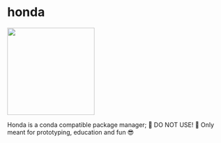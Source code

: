 # honda

<img width="200" height="auto" src="https://s3.eu-central-1.amazonaws.com/travishathaway.com/honda_cropped.png" />

Honda is a conda compatible package manager;  🚧 DO NOT USE! 🚧 Only meant for prototyping, education and fun 😎
